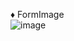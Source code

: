 ♦ FormImage  
![image](https://github.com/comtaken/ledger-pj/assets/65578523/75d12ab7-f35b-4050-aad8-391d4acd0960)

